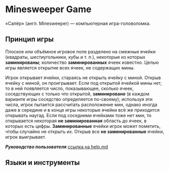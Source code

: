 # Minesweeper Game
«Сапёр» (англ. Minesweeper) — компьютерная игра-головоломка.

## Принцип игры
Плоское или объёмное игровое поле разделено на смежные ячейки (квадраты, шестиугольники, кубы и т. п.), некоторые из которых **заминированы**; количество **заминированных** ячеек известно. Целью игры является открытие всех ячеек, не содержащих мины.

Игрок открывает ячейки, стараясь не открыть ячейку с миной. Открыв ячейку с миной, он проигрывает. Если под открытой ячейкой мины нет, то в ней появляется число, показывающее, сколько ячеек, соседствующих с только что открытой, **заминировано** (в каждом варианте игры соседство определяется по-своему); используя эти числа, игрок пытается рассчитать расположение мин, однако иногда даже в середине и в конце игры некоторые ячейки всё же приходится открывать наугад. Если под соседними ячейками тоже нет мин, то открывается некоторая **не заминированная** область до ячеек, в которых есть цифры. **Заминированные** ячейки игрок может пометить, чтобы случайно не открыть их. Открыв все **не заминированные** ячейки, игрок выигрывает.

***Руководство пользователя*** [ссылка на help.md](./help.md)

## Языки и инструменты
